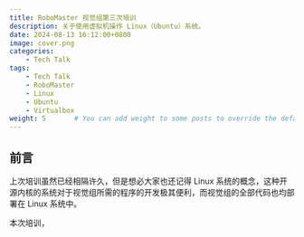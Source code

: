 ```yaml
---
title: RoboMaster 视觉组第三次培训
description: 关于使用虚拟机操作 Linux（Ubuntu）系统。
date: 2024-08-13 16:12:00+0800
image: cover.png
categories:
    - Tech Talk
tags:
    - Tech Talk
    - RoboMaster
    - Linux
    - Ubuntu
    - Virtualbox
weight: 5       # You can add weight to some posts to override the default sorting (date descending)
---
```


## 前言

上次培训虽然已经相隔许久，但是想必大家也还记得 Linux 系统的概念，这种开源内核的系统对于视觉组所需的程序的开发极其便利，而视觉组的全部代码也均部署在 Linux 系统中。

本次培训，
